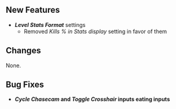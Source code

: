 ## New Features

- **_Level Stats Format_** settings
  - Removed _Kills % in Stats display_ setting in favor of them

## Changes

None.

## Bug Fixes

- **_Cycle Chasecam_ and _Toggle Crosshair_ inputs eating inputs**
